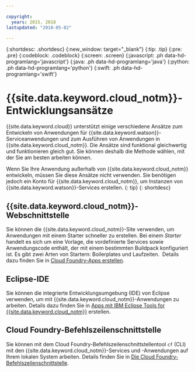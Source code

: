 ```yaml
---

copyright:
  years: 2015, 2018
lastupdated: "2018-05-02"

---
```


{:shortdesc: .shortdesc}
{:new_window: target="_blank"}
{:tip: .tip}
{:pre: .pre}
{:codeblock: .codeblock}
{:screen: .screen}
{:javascript: .ph data-hd-programlang='javascript'}
{:java: .ph data-hd-programlang='java'}
{:python: .ph data-hd-programlang='python'}
{:swift: .ph data-hd-programlang='swift'}

# {{site.data.keyword.cloud_notm}}-Entwicklungsansätze

{{site.data.keyword.cloud}} unterstützt einige verschiedene Ansätze zum Entwickeln von Anwendungen für {{site.data.keyword.watson}}-Serviceanwendungen und zum Ausführen von Anwendungen in {{site.data.keyword.cloud_notm}}. Die Ansätze sind funktional gleichwertig und funktionieren gleich gut. Sie können deshalb die Methode wählen, mit der Sie am besten arbeiten können.

Wenn Sie Ihre Anwendung außerhalb von {{site.data.keyword.cloud_notm}} entwickeln, müssen Sie diese Ansätze nicht verwenden. Sie benötigen jedoch ein Konto für {{site.data.keyword.cloud_notm}}, um Instanzen von {{site.data.keyword.watson}}-Services erstellen.
{: tip}
{: shortdesc}

## {{site.data.keyword.cloud_notm}}-Webschnittstelle

Sie können die {{site.data.keyword.cloud_notm}}-Site verwenden, um Anwendungen mit einem Starter schneller zu erstellen. Bei einem *Starter* handelt es sich um eine Vorlage, die vordefinierte Services sowie Anwendungscode enthält, der mit einem bestimmten Buildpack konfiguriert ist. Es gibt zwei Arten von Startern: Boilerplates und Laufzeiten.  Details dazu finden Sie in [Cloud Foundry-Apps erstellen](/docs/cfapps/index.html).

## Eclipse-IDE

Sie können die integrierte Entwicklungsumgebung (IDE) von Eclipse verwenden, um mit {{site.data.keyword.cloud_notm}}-Anwendungen zu arbeiten. Details dazu finden Sie in [Apps mit IBM Eclipse Tools for {{site.data.keyword.cloud_notm}}](/docs/manageapps/eclipsetools/eclipsetools.html) erstellen.

## Cloud Foundry-Befehlszeilenschnittstelle

Sie können mit dem Cloud Foundry-Befehlszeilenschnittstellentool `cf` (CLI) mit den {{site.data.keyword.cloud_notm}}-Services und -Anwendungen auf Ihrem lokalen System arbeiten. Details finden Sie in [Die Cloud Foundry-Befehlszeilenschnittstelle](/docs/services/watson/getting-started-cf.html).
